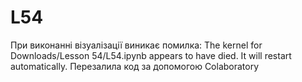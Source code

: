 # L54

При виконанні візуалізації виникає помилка:
The kernel for Downloads/Lesson 54/L54.ipynb appears to have died. It will restart automatically.
Перезалила код за допомогою Colaboratory
